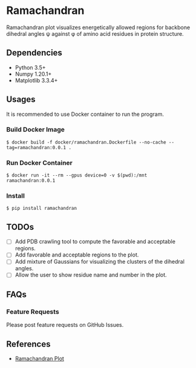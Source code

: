 # Ramachandran

Ramachandran plot visualizes energetically allowed regions for backbone dihedral angles ψ against φ of amino acid residues in protein structure.

## Dependencies

* Python 3.5+
* Numpy 1.20.1+
* Matplotlib 3.3.4+

## Usages

It is recommended to use Docker container to run the program.

### Build Docker Image

```
$ docker build -f docker/ramachandran.Dockerfile --no-cache --tag=ramachandran:0.0.1 .
```

### Run Docker Container

```
$ docker run -it --rm --gpus device=0 -v $(pwd):/mnt ramachandran:0.0.1
```

### Install

```
$ pip install ramachandran
```

## TODOs

- [ ] Add PDB crawling tool to compute the favorable and acceptable regions.
- [ ] Add favorable and acceptable regions to the plot.
- [ ] Add mixture of Gaussians for visualizing the clusters of the dihedral angles.
- [ ] Allow the user to show residue name and number in the plot.

## FAQs

### Feature Requests

Please post feature requests on GitHub Issues.

## References

* [Ramachandran Plot](https://en.wikipedia.org/wiki/Ramachandran_plot)
